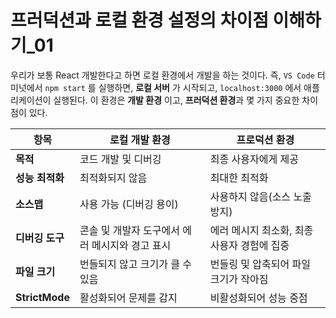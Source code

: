 프러덕션과 로컬 환경 설정의 차이점 이해하기_01
===
우리가 보통 React 개발한다고 하면 로컬 환경에서 개발을 하는 것이다. 즉, `VS Code` 터미넛에서 `npm start` 를 실행하면, **로컬 서버** 가 시작되고, `localhost:3000` 에서 애플리케이션이 실행된다. 이 환경은 **개발 환경** 이고, **프러덕션 환경**과 몇 가지 중요한 차이점이 있다.

| **항목** | **로컬 개발 환경** | **프로덕션 환경** |
| --- | --- | --- |
| **목적** | 코드 개발 및 디버깅 | 최종 사용자에게 제공 |
| **성능 최적화** | 최적화되지 않음 | 최대한 최적화 |
| **소스맵** | 사용 가능 (디버깅 용이) | 사용하지 않음(소스 노출 방지) |
| **디버깅 도구** | 콘솔 및 개발자 도구에서 에러 메시지와 경고 표시 | 에러 메시지 최소화, 최종 사용자 경험에 집중 |
| **파일 크기** | 번들되지 않고 크기가 클 수 있음 | 번들링 및 압축되어 파일 크기가 작아짐 |
| **StrictMode** | 활성화되어 문제를 감지 | 비활성화되어 성능 중점 |

